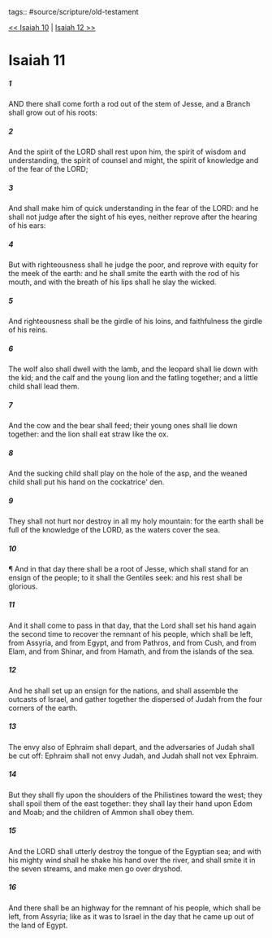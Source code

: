tags:: #source/scripture/old-testament

[<< Isaiah 10](/old-testament/23_Isaiah/Isaiah_10.md) | [Isaiah 12 >>](/old-testament/23_Isaiah/Isaiah_12.md)

# Isaiah 11

##### 1

AND there shall come forth a rod out of the stem of Jesse, and a Branch shall grow out of his roots:

##### 2

And the spirit of the LORD shall rest upon him, the spirit of wisdom and understanding, the spirit of counsel and might, the spirit of knowledge and of the fear of the LORD;

##### 3

And shall make him of quick understanding in the fear of the LORD: and he shall not judge after the sight of his eyes, neither reprove after the hearing of his ears:

##### 4

But with righteousness shall he judge the poor, and reprove with equity for the meek of the earth: and he shall smite the earth with the rod of his mouth, and with the breath of his lips shall he slay the wicked.

##### 5

And righteousness shall be the girdle of his loins, and faithfulness the girdle of his reins.

##### 6

The wolf also shall dwell with the lamb, and the leopard shall lie down with the kid; and the calf and the young lion and the fatling together; and a little child shall lead them.

##### 7

And the cow and the bear shall feed; their young ones shall lie down together: and the lion shall eat straw like the ox.

##### 8

And the sucking child shall play on the hole of the asp, and the weaned child shall put his hand on the cockatrice' den.

##### 9

They shall not hurt nor destroy in all my holy mountain: for the earth shall be full of the knowledge of the LORD, as the waters cover the sea.

##### 10

¶ And in that day there shall be a root of Jesse, which shall stand for an ensign of the people; to it shall the Gentiles seek: and his rest shall be glorious.

##### 11

And it shall come to pass in that day, that the Lord shall set his hand again the second time to recover the remnant of his people, which shall be left, from Assyria, and from Egypt, and from Pathros, and from Cush, and from Elam, and from Shinar, and from Hamath, and from the islands of the sea.

##### 12

And he shall set up an ensign for the nations, and shall assemble the outcasts of Israel, and gather together the dispersed of Judah from the four corners of the earth.

##### 13

The envy also of Ephraim shall depart, and the adversaries of Judah shall be cut off: Ephraim shall not envy Judah, and Judah shall not vex Ephraim.

##### 14

But they shall fly upon the shoulders of the Philistines toward the west; they shall spoil them of the east together: they shall lay their hand upon Edom and Moab; and the children of Ammon shall obey them.

##### 15

And the LORD shall utterly destroy the tongue of the Egyptian sea; and with his mighty wind shall he shake his hand over the river, and shall smite it in the seven streams, and make men go over dryshod.

##### 16

And there shall be an highway for the remnant of his people, which shall be left, from Assyria; like as it was to Israel in the day that he came up out of the land of Egypt.
